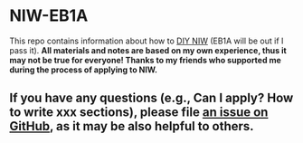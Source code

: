 # NIW-EB1A
This repo contains information about how to [DIY NIW](https://github.com/DongChen06/NIW-EB1A/blob/main/NIW.md) (EB1A will be out if I pass it). **All materials and notes are based on my own experience, thus it may not be true for everyone! Thanks to my friends who supported me during the process of applying to NIW.**

## If you have any questions (e.g., Can I apply? How to write xxx sections), please file [an issue on GitHub](https://github.com/DongChen06/NIW-EB1A/issues), as it may be also helpful to others. 
